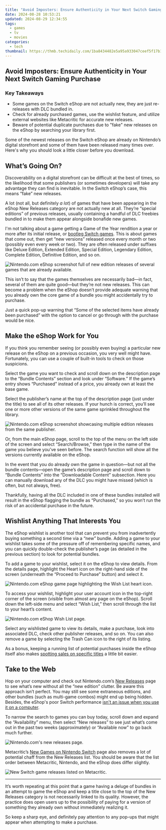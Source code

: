 ```yaml
---
title: "Avoid Imposters: Ensure Authenticity in Your Next Switch Gaming Purchase"
date: 2024-08-28 10:53:21
updated: 2024-08-29 12:34:55
tags:
  - games
  - tv
  - movies
categories:
  - tech
thumbnail: https://thmb.techidaily.com/1ba8434482e5a95a933047ceef5f17b18e8ca4e1285ed40b4bdaada044e82ad5.jpg
---
```


## Avoid Imposters: Ensure Authenticity in Your Next Switch Gaming Purchase

### Key Takeaways

* Some games on the Switch eShop are not actually new, they are just re-releases with DLC bundled in.
* Check for already purchased games, use the wishlist feature, and utilize external websites like Metacritic for accurate new releases.
* Beware of potential duplicate purchases due to "fake" new releases on the eShop by searching your library first.

 Some of the newest releases on the Switch eShop are already on Nintendo’s digital storefront and some of them have been released many times over. Here's why you should look a little closer before you download.

##  What’s Going On?

 Discoverability on a digital storefront can be difficult at the best of times, so the likelihood that some publishers (or sometimes developers) will take any advantage they can find is inevitable. In the Switch eShop’s case, this means “fake” new releases.

 A lot (not all, but definitely _a lot_) of games that have been appearing in the eShop New Releases category are not actually new at all. They’re “special editions” of previous releases, usually containing a handful of DLC freebies bundled in to make them appear alongside bonafide new games.

 I'm not talking about a game getting a Game of the Year rendition a year or more after its initial release, or [bootleg Switch games](https://youtube-web.techidaily.com/ed-in-2024-decoding-the-visual-language-of-youtube-thumbnails/). This is about games that come out, then get “new versions” released once every month or two (possibly even every week or two). They are often released under suffixes like Deluxe Edition, Extended Edition, Special Edition, Legendary Edition, Complete Edition, Definitive Edition, and so on.

![Nintendo.com eShop screenshot full of new edition releases of several games that are already available.](https://static1.howtogeekimages.com/wordpress/wp-content/uploads/2024/08/eshop-2-04.jpg) 

 This isn’t to say that the games themselves are necessarily bad—in fact, several of them are quite good—but they’re not new releases. This can become a problem when the eShop doesn’t provide adequate warning that you already own the core game of a bundle you might accidentally try to purchase.

 Just a quick pop-up warning that “Some of the selected items have already been purchased” with the option to cancel or go through with the purchase would be nice.

##  Make the eShop Work for You

 If you think you remember seeing (or possibly even buying) a particular new release on the eShop on a previous occasion, you very well might have. Fortunately, you can use a couple of built-in tools to check on those suspicions.

 Select the game you want to check and scroll down on the description page to the “Bundle Contents” section and look under “Software.” If the game’s entry shows “Purchased” instead of a price, you already own at least the base game.

 Select the publisher’s name at the top of the description page (just under the title) to see all of its other releases. If your hunch is correct, you’ll see one or more other versions of the same game sprinkled throughout the library.

![Nintendo.com eShop screenshot showcasing multiple edition releases from the same publisher.](https://static1.howtogeekimages.com/wordpress/wp-content/uploads/2024/08/eshop-2-03.jpg) 

 Or, from the main eShop page, scroll to the top of the menu on the left side of the screen and select “Search/Browse,” then type in the name of the game you believe you’ve seen before. The search function will show all the versions currently available on the eShop.

 In the event that you do already own the game in question—but not all the bundle contents—open the game’s description page and scroll down to “Bundle Contents” into the “Downloadable Content” subsection. Here you can manually download any of the DLC you might have missed (which is often, but not always, free).

 Thankfully, having all the DLC included in one of these bundles installed will result in the eShop flagging the bundle as “Purchased,” so you won’t run the risk of an accidental purchase in the future.

## **Wishlist Anything That Interests You** 

 The eShop wishlist is another tool that can prevent you from inadvertently buying something a second time via a “new” bundle. Adding a game to your wishlist takes some of the pressure off of remembering specific names, and you can quickly double-check the publisher’s page (as detailed in the previous section) to look for potential bundles.

 To add a game to your wishlist, select it on the eShop to view details. From the details page, highlight the Heart icon on the right-hand side of the screen (underneath the “Proceed to Purchase” button) and select it.

![Nintendo.com eShop game page highlighting the Wish List heart icon.](https://static1.howtogeekimages.com/wordpress/wp-content/uploads/2024/08/eshop-2-05-1.jpg) 

 To access your wishlist, highlight your user account icon in the top-right corner of the screen (visible from almost any page on the eShop). Scroll down the left-side menu and select “Wish List,” then scroll through the list to your heart’s content.

![Nintendo.com eShop Wish List page.](https://static1.howtogeekimages.com/wordpress/wp-content/uploads/2024/08/eshop-2-06.jpg) 

 Select any wishlisted game to view its details, make a purchase, look into associated DLC, check other publisher releases, and so on. You can also remove a game by selecting the Trash Can icon to the right of its listing.

 As a bonus, keeping a running list of potential purchases inside the eShop itself also makes [spotting sales on specific titles](https://sim-unlock.techidaily.com/how-to-change-your-sim-pin-code-on-your-poco-f5-pro-5g-phone-by-drfone-android/) a little bit easier.

## **Take to the Web** 

 Hop on your computer and check out Nintendo.com’s [New Releases](https://www.nintendo.com/us/search/#p=1&cat=gme&sort=rd&f=availability&availability=Available+now) page to see what’s new without all the “new edition” clutter. Be aware this approach isn’t perfect. You may still see some extraneous editions, and other bundles (such as multi-game combos) might end up being hidden. Besides, the eShop's poor Switch performance [isn't an issue when you use it on a computer](https://extra-tips.techidaily.com/photoshops-quick-path-to-stunning-colors/).

 To narrow the search to games you can buy today, scroll down and expand the “Availability” menu, then select “New releases” to see just what’s come out in the past two weeks (approximately) or “Available now” to go back much further.

![Nintendo.com's new releases page.](https://static1.howtogeekimages.com/wordpress/wp-content/uploads/2024/08/eshop-15.jpg) 

 Metacritic’s [New Games on Nintendo Switch](https://www.metacritic.com/browse/game/nintendo-switch/all/all-time/new/) page also removes a lot of potential chaff from the New Releases list. You should be aware that the list order between Metacritic, Nintendo, and the eShop does differ slightly.

![New Switch game releases listed on Metacritic.](https://static1.howtogeekimages.com/wordpress/wp-content/uploads/2024/08/eshop-16.jpg) 

---

 It’s worth repeating at this point that a game having a deluge of bundles in an attempt to game the eShop and keep a title close to the top of the New Releases category is not necessarily linked to its quality. However, the practice does open users up to the possibility of paying for a version of something they already own without immediately realizing it.

 So keep a sharp eye, and definitely pay attention to any pop-ups that might appear when attempting to make a purchase.

<ins class="adsbygoogle"
     style="display:block"
     data-ad-format="autorelaxed"
     data-ad-client="ca-pub-7571918770474297"
     data-ad-slot="1223367746"></ins>



<ins class="adsbygoogle"
     style="display:block"
     data-ad-client="ca-pub-7571918770474297"
     data-ad-slot="8358498916"
     data-ad-format="auto"
     data-full-width-responsive="true"></ins>
